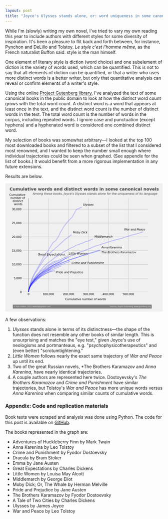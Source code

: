 ```yaml
---
layout: post
title: "Joyce's Ulysses stands alone, or: word uniqueness in some canonical books"
---
```


While I'm (slowly) writing my own novel, I've tried to vary my own reading this year to include authors with different styles for some diversity of inspiration. It's been a pleasure to flit back and forth between, for instance, Pynchon and DeLillo and Tolstoy. *Le style c'est l'homme même,* as the French naturalist Buffon said: style is the man himself.

One element of literary style is diction (word choice) and one subelement of diction is the variety of words used, which can be quantified. This is not to say that all elements of diction can be quantified, or that a writer who uses more distinct words is a better writer, but only that quantitative analysis can reveal or confirm elements of a writer's style.

Using the online [Project Gutenberg library](https://www.gutenberg.org/), I've analyzed the text of some canonical books in the public domain to look at how the *distinct* word count grows with the total word count. A distinct word is a word that appears at least once in the text, and the distinct word count is the number of distinct words in the text. The total word count is the number of words in the corpus, including repeated words. I ignore case and punctuation (except hyphens) and a hyphenated word is considered one combined distinct word.

My selection of books was somewhat arbitrary—I looked at the top 100 most downloaded books and filtered to a subset of the list that I considered most renowned, and I wanted to keep the number small enough where individual trajectories could be seen when graphed. (See appendix for the list of books.) It would benefit from a more rigorous implementation in any future extensions.

Results are below.

![Distinct word count vs. total word count](/images/book_word_count.png)

A few observations:

1. *Ulysses* stands alone in terms of its distinctness—the shape of the function does not resemble any other books of similar length. This is unsurprising and matches the "eye test," given Joyce's use of neologisms and portmanteaus, e.g. "psychophysicotherapeutics" and (even better) "scrotumtightening."
2. *Little Women* follows nearly the exact same trajectory of *War and Peace* up until its end.
3. Two of the great Russian novels, *The Brothers Karamazov and *Anna Karenina*, have nearly identical trajectories.
4. A couple authors are represented here twice. Dostoyevsky's *The Brothers Karamazov* and *Crime and Punishment* have similar trajectories, but Tolstoy's *War and Peace* has more unique words versus *Anna Karenina* when comparing similar counts of cumulative words.

### Appendix: Code and replication materials

Book texts were scraped and analysis was done using Python. The code for this post is available on [GitHub](https://github.com/khgiddon/misc/tree/main/book_vocabulary/web_test).

The books represented in the graph are:

- Adventures of Huckleberry Finn by Mark Twain
- Anna Karenina by Leo Tolstoy
- Crime and Punishment by Fyodor Dostoevsky
- Dracula by Bram Stoker
- Emma by Jane Austen
- Great Expectations by Charles Dickens
- Little Women by Louisa May Alcott
- Middlemarch by George Eliot
- Moby Dick; Or, The Whale by Herman Melville
- Pride and Prejudice by Jane Austen
- The Brothers Karamazov by Fyodor Dostoevsky
- A Tale of Two Cities by Charles Dickens
- Ulysses by James Joyce
- War and Peace by Leo Tolstoy